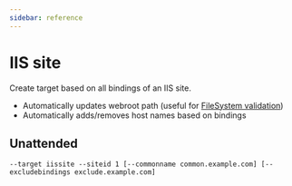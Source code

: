 ```yaml
---
sidebar: reference
---
```


# IIS site
Create target based on all bindings of an IIS site. 
- Automatically updates webroot path (useful for [FileSystem validation](/win-acme/reference/plugins/validation/http/filesystem))
- Automatically adds/removes host names based on bindings

## Unattended 
`--target iissite --siteid 1 [--commonname common.example.com] [--excludebindings exclude.example.com]`